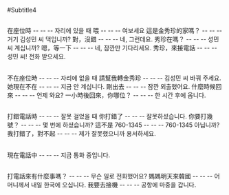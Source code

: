 #Subtitle4

##

在座位時 -- -- -- 자리에 있을 때
喂 -- -- -- 여보세요
這是金秀珍的家嗎？ -- -- -- 거기 김성민 씨 댁입니까?
對，沒錯 -- -- -- 네, 그런데요.
秀珍在嗎？ -- -- -- 성민 씨 계십니까?
嗯，等一下 -- -- -- 네, 잠깐만 기다리세요.
秀珍，來接電話 -- -- -- 성민 씨! 전화 받으세요.

##

不在座位時 -- -- -- 자리에 없을 때
請幫我轉金秀珍 -- -- -- 김성민 씨 바꿔 주세요.
她現在不在 -- -- -- 지금 안 계십니다.
剛出去 -- -- -- 잠깐 외출했어요.
什麼時候回來 -- -- -- 언제 와요?
一小時後回來，你哪位？ -- -- -- 한 시간 후에 옵니다.

##

打錯電話時 -- -- -- 잘못 걸었을 때
你打錯了 -- -- -- 잘못하셨습니다.
你要打幾號？ -- -- -- 몇 번에 하셨습니까?
這不是 760-1345 -- -- -- 760-1345 아닙니까?
我打錯了，對不起 -- -- -- 제가 잘못했으니까 용서하세요.

##

現在電話中 -- -- -- 지금 통화 중입니다.

##

打電話來有什麼事嗎？ -- -- -- 무슨 일로 전화했어요?
媽媽明天來韓國 -- -- -- 어머니께서 내일 한국에 오십니다.
我要去接機 -- -- -- 공항에 마중을 갑니다.
